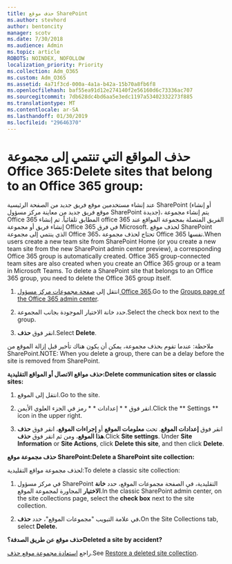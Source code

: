 ```yaml
---
title: حذف موقع SharePoint
ms.author: stevhord
author: bentoncity
manager: scotv
ms.date: 7/30/2018
ms.audience: Admin
ms.topic: article
ROBOTS: NOINDEX, NOFOLLOW
localization_priority: Priority
ms.collection: Adm_O365
ms.custom: Adm_O365
ms.assetid: 4a71f3cd-000a-4a1a-b42a-15b70a8fb6f8
ms.openlocfilehash: baf55ea91d12e274140f2e56160d6c73336ac707
ms.sourcegitcommit: 7db628dc4bd6aa5e3edc1197a53402332273f885
ms.translationtype: MT
ms.contentlocale: ar-SA
ms.lasthandoff: 01/30/2019
ms.locfileid: "29646370"
---
```

# <a name="delete-sites-that-belong-to-an-office-365-group"></a><span data-ttu-id="afc5f-102">حذف المواقع التي تنتمي إلى مجموعة Office 365:</span><span class="sxs-lookup"><span data-stu-id="afc5f-102">Delete sites that belong to an Office 365 group:</span></span>

<span data-ttu-id="afc5f-p101">عند إنشاء مستخدمين موقع فريق جديد من الصفحة الرئيسية SharePoint (أو إنشاء موقع فريق جديد من معاينة مركز مسؤول SharePoint جديدة)، يتم إنشاء مجموعة Office 365 المطابق تلقائياً. تم إنشاء office 365 الفريق المتصلة بمجموعة المواقع عند إنشاء فريق أو مجموعة Office 365 في فرق Microsoft. لحذف موقع SharePoint الذي ينتمي إلى مجموعة Office 365، تحتاج لحذف مجموعة Office 365 نفسها.</span><span class="sxs-lookup"><span data-stu-id="afc5f-p101">When users create a new team site from SharePoint Home (or you create a new team site from the new SharePoint admin center preview), a corresponding Office 365 group is automatically created. Office 365 group-connected team sites are also created when you create an Office 365 group or a team in Microsoft Teams. To delete a SharePoint site that belongs to an Office 365 group, you need to delete the Office 365 group itself.</span></span> 
  
1. <span data-ttu-id="afc5f-106">انتقل إلى [صفحة مجموعات مركز مسؤول Office 365](https://portal.office.com/adminportal/home#/groups).</span><span class="sxs-lookup"><span data-stu-id="afc5f-106">Go to the [Groups page of the Office 365 admin center](https://portal.office.com/adminportal/home#/groups).</span></span>
    
2. <span data-ttu-id="afc5f-107">حدد خانة الاختيار الموجودة بجانب المجموعة.</span><span class="sxs-lookup"><span data-stu-id="afc5f-107">Select the check box next to the group.</span></span>
    
3. <span data-ttu-id="afc5f-108">انقر فوق **حذف**.</span><span class="sxs-lookup"><span data-stu-id="afc5f-108">Select **Delete**.</span></span>
    
<span data-ttu-id="afc5f-109">ملاحظة: عندما تقوم بحذف مجموعة، يمكن أن يكون هناك تأخير قبل إزالة الموقع من SharePoint.</span><span class="sxs-lookup"><span data-stu-id="afc5f-109">NOTE: When you delete a group, there can be a delay before the site is removed from SharePoint.</span></span>
  
<span data-ttu-id="afc5f-110">**حذف مواقع الاتصال أو المواقع التقليدية:**</span><span class="sxs-lookup"><span data-stu-id="afc5f-110">**Delete communication sites or classic sites:**</span></span>

1. <span data-ttu-id="afc5f-111">انتقل إلى الموقع.</span><span class="sxs-lookup"><span data-stu-id="afc5f-111">Go to the site.</span></span>
  
2. <span data-ttu-id="afc5f-112">انقر فوق \* \* إعدادات \* \* رمز في الجزء العلوي الأيمن.</span><span class="sxs-lookup"><span data-stu-id="afc5f-112">Click the \*\* Settings \*\* icon in the upper right.</span></span> 
  
3. <span data-ttu-id="afc5f-p102">انقر فوق **إعدادات الموقع**. تحت **معلومات الموقع** أو **إجراءات الموقع**، انقر فوق **حذف هذا الموقع**، ومن ثم انقر فوق **حذف**.</span><span class="sxs-lookup"><span data-stu-id="afc5f-p102">Click **Site settings**. Under **Site Information** or **Site Actions**, click **Delete this site**, and then click **Delete**.</span></span>
  
<span data-ttu-id="afc5f-115">**حذف مجموعة موقع SharePoint:**</span><span class="sxs-lookup"><span data-stu-id="afc5f-115">**Delete a SharePoint site collection:**</span></span>

<span data-ttu-id="afc5f-116">لحذف مجموعة مواقع التقليدية:</span><span class="sxs-lookup"><span data-stu-id="afc5f-116">To delete a classic site collection:</span></span>
  
1. <span data-ttu-id="afc5f-117">في مركز مسؤول SharePoint التقليدية، في الصفحة مجموعات الموقع، حدد **خانة الاختيار** المجاورة لمجموعة الموقع.</span><span class="sxs-lookup"><span data-stu-id="afc5f-117">In the classic SharePoint admin center, on the site collections page, select the **check box** next to the site collection.</span></span> 
    
2. <span data-ttu-id="afc5f-118">في علامة التبويب "مجموعات الموقع"، حدد **حذف.**</span><span class="sxs-lookup"><span data-stu-id="afc5f-118">On the Site Collections tab, select **Delete.**</span></span>
    
<span data-ttu-id="afc5f-119">**حذف موقع عن طريق الصدفة؟**</span><span class="sxs-lookup"><span data-stu-id="afc5f-119">**Deleted a site by accident?**</span></span>

<span data-ttu-id="afc5f-120">راجع [استعادة مجموعة موقع حذف](https://go.microsoft.com/fwlink/?linkid=867660).</span><span class="sxs-lookup"><span data-stu-id="afc5f-120">See [Restore a deleted site collection](https://go.microsoft.com/fwlink/?linkid=867660).</span></span>
  

